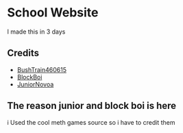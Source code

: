 # School Website
I made this in 3 days
## Credits
* [BushTrain460615](https://github.com/BushTrain460615)
* [BlockBoi](https://github.com/Mr-funkinguy)
* [JuniorNovoa](https://github.com/JuniorNovoa1)
## The reason junior and block boi is here
i Used the cool meth games source so i have to credit them
